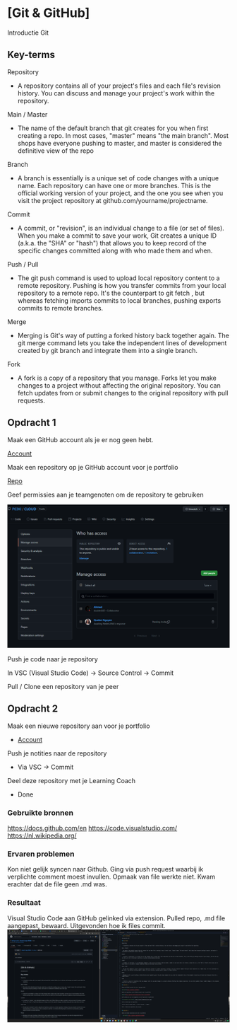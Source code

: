 # [Git & GitHub]

Introductie Git

## Key-terms

Repository

- A repository contains all of your project's files and each file's revision history. You can discuss and manage your project's work within the repository.

Main / Master

- The name of the default branch that git creates for you when first creating a repo. In most cases, "master" means "the main branch". Most shops have everyone pushing to master, and master is considered the definitive view of the repo

Branch

- A branch is essentially is a unique set of code changes with a unique name. Each repository can have one or more branches. This is the official working version of your project, and the one you see when you visit the project repository at github.com/yourname/projectname.

Commit

- A commit, or "revision", is an individual change to a file (or set of files). When you make a commit to save your work, Git creates a unique ID (a.k.a. the "SHA" or "hash") that allows you to keep record of the specific changes committed along with who made them and when.

Push / Pull

- The git push command is used to upload local repository content to a remote repository. Pushing is how you transfer commits from your local repository to a remote repo. It's the counterpart to git fetch , but whereas fetching imports commits to local branches, pushing exports commits to remote branches.

Merge

- Merging is Git's way of putting a forked history back together again. The git merge command lets you take the independent lines of development created by git branch and integrate them into a single branch.

Fork

- A fork is a copy of a repository that you manage. Forks let you make changes to a project without affecting the original repository. You can fetch updates from or submit changes to the original repository with pull requests.

## Opdracht 1

Maak een GitHub account als je er nog geen hebt.

[Account](https://github.com/P03KI)

Maak een repository op je GitHub account voor je portfolio

[Repo](https://github.com/techgrounds/cloud-6-repo-P03KI)

Geef permissies aan je teamgenoten om de repository te gebruiken

![screenshot van GitHub](../00_includes/TeamPermissions.png)

Push je code naar je repository

In VSC (Visual Studio Code) -> Source Control -> Commit

Pull / Clone een repository van je peer

## Opdracht 2

Maak een nieuwe repository aan voor je portfolio

- [Account](https://github.com/techgrounds/cloud-6-repo-P03KI)

Push je notities naar de repository

- Via VSC -> Commit

Deel deze repository met je Learning Coach

- Done

### Gebruikte bronnen

<https://docs.github.com/en>
<https://code.visualstudio.com/>
<https://nl.wikipedia.org/>

### Ervaren problemen

Kon niet gelijk syncen naar Github. Ging via push request waarbij ik verplichte comment moest invullen. Opmaak van file werkte niet. Kwam erachter dat de file geen .md was.

### Resultaat

Visual Studio Code aan GitHub gelinked via extension. Pulled repo, .md file aangepast, bewaard. Uitgevonden hoe ik files commit.
![screenshot Desktop](../00_includes/VSC_Git.png)
